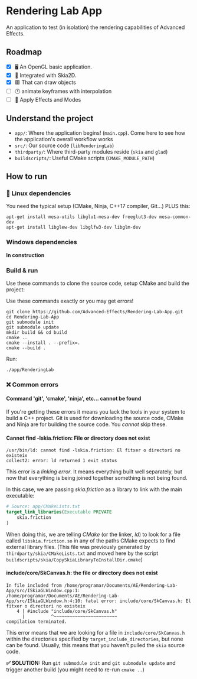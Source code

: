 # Rendering Lab App

An application to test (in isolation) the rendering capabilities of Advanced Effects.

## Roadmap

- [x] 🖥️ An OpenGL basic application.
- [x] 🎨 Integrated with Skia2D.
- [x] 🟥 That can draw objects
- [ ] 🕐 animate keyframes with interpolation
- [ ] 💨 Apply Effects and Modes

## Understand the project

- `app/`: Where the application begins! (`main.cpp`). Come here to see how the application's overall workflow works
- `src/`: Our source code (`libRenderingLab`)
- `thirdparty/`: Where third-party modules reside (`skia` and `glad`)
- `buildscripts/`: Useful CMake scripts (`CMAKE_MODULE_PATH`)

## How to run

### 🐧 Linux dependencies

You need the typical setup (CMake, Ninja, C++17 compiler, Git...) PLUS this:

```
apt-get install mesa-utils libglu1-mesa-dev freeglut3-dev mesa-common-dev
apt-get install libglew-dev libglfw3-dev libglm-dev
```

### Windows dependencies

**In construction**

### Build & run

Use these commands to clone the source code, setup CMake and build the project:

Use these commands exactly or you may get errors!

```
git clone https://github.com/Advanced-Effects/Rendering-Lab-App.git
cd Rendering-Lab-App
git submodule init
git submodule update
mkdir build && cd build
cmake ..
cmake --install . --prefix=.
cmake --build .
```

Run:

```
./app/RenderingLab
```

### ❌ Common errors

#### Command 'git', 'cmake', 'ninja', etc... cannot be found

If you're getting these errors it means you lack the tools in your system to build a C++ project. Git is used for downloading the source code, CMake and Ninja are for building the source code. You *cannot* skip these.

#### Cannot find -lskia.friction: File or directory does not exist

```
/usr/bin/ld: cannot find -lskia.friction: El fitxer o directori no existeix
collect2: error: ld returned 1 exit status
```

This error is a *linking error*. It means everything built well separately, but now that everything is being joined together something is not being found.

In this case, we are passing *skia.friction* as a library to link with the main executable:

```cmake
# Source: app/CMakeLists.txt
target_link_libraries(Executable PRIVATE
    skia.friction
)
```

When doing this, we are telling *CMake* (or the linker, *ld*) to look for a file called `libskia.friction.so` in any of the paths CMake expects to find external library files. (This file was previously generated by `thirdparty/skia/CMakeLists.txt` and moved here by the script `buildscripts/skia/CopySkiaLibraryToInstallDir.cmake`)

#### include/core/SkCanvas.h: the file or directory does not exist

```
In file included from /home/programar/Documents/AE/Rendering-Lab-App/src/ISkiaGLWindow.cpp:1:
/home/programar/Documents/AE/Rendering-Lab-App/src/ISkiaGLWindow.h:4:10: fatal error: include/core/SkCanvas.h: El fitxer o directori no existeix
    4 | #include "include/core/SkCanvas.h"
      |          ^~~~~~~~~~~~~~~~~~~~~~~~~
compilation terminated.
```

This error means that we are looking for a file in `include/core/SkCanvas.h` within the directories specified by `target_include_directories`, but none can be found. Usually, this means that you haven't pulled the `skia` source code.

**✅ SOLUTION:** Run `git submodule init` and `git submodule update` and trigger another build (you might need to re-run `cmake ..`)
